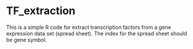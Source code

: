 # TF_extraction
This is a simple R code for extract transcription factors from a gene expression data set (spread sheet).
The index for the spread sheet should be gene symbol. 
